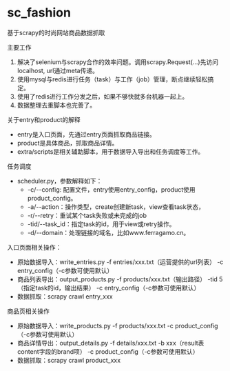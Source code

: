 # sc_fashion
基于scrapy的时尚网站商品数据抓取

主要工作
1. 解决了selenium与scrapy合作的效率问题。调用scrapy.Request(...)先访问localhost, url通过meta传递。
2. 使用mysql与redis进行任务（task）与工作（job）管理，断点继续轻松搞定。
3. 使用了redis进行工作分发之后，如果不够快就多台机器一起上。
4. 数据整理去重脚本也完善了。

关于entry和product的解释
- entry是入口页面，先通过entry页面抓取商品链接。
- product是具体商品，抓取商品详情。
- extra/scripts是相关辅助脚本，用于数据导入导出和任务调度等工作。

任务调度
- scheduler.py，参数解释如下：
  - -c/--config: 配置文件，entry使用entry_config，product使用product_config。
  - -a/--action：操作类型，create创建新task，view查看task状态，
  - -r/--retry：重试某个task失败或未完成的job
  - -tid/--task_id：指定task的id，用于view或retry操作。
  - -d/--domain：处理链接的域名，比如www.ferragamo.cn。

入口页面相关操作：
- 原始数据导入：write_entries.py -f entries/xxx.txt（运营提供的url列表） -c entry_config（-c参数可使用默认）
- 商品列表导出：output_products.py -f products/xxx.txt（输出路径） -tid 5（指定task的id，输出结果） -c entry_config（-c参数可使用默认）
- 数据抓取：scrapy crawl entry_xxx

商品页相关操作
- 原始数据导入：write_products.py -f products/xxx.txt -c product_config（-c参数可使用默认）
- 商品详情导出：output_details.py -f details/xxx.txt -b xxx（result表content字段的brand项） -c product_config（-c参数可使用默认）
- 数据抓取：scrapy crawl product_xxx
